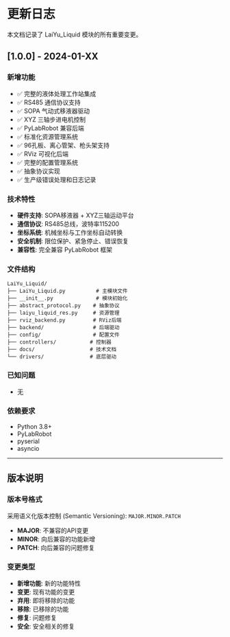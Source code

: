 # 更新日志

本文档记录了 LaiYu_Liquid 模块的所有重要变更。

## [1.0.0] - 2024-01-XX

### 新增功能
- ✅ 完整的液体处理工作站集成
- ✅ RS485 通信协议支持
- ✅ SOPA 气动式移液器驱动
- ✅ XYZ 三轴步进电机控制
- ✅ PyLabRobot 兼容后端
- ✅ 标准化资源管理系统
- ✅ 96孔板、离心管架、枪头架支持
- ✅ RViz 可视化后端
- ✅ 完整的配置管理系统
- ✅ 抽象协议实现
- ✅ 生产级错误处理和日志记录

### 技术特性
- **硬件支持**: SOPA移液器 + XYZ三轴运动平台
- **通信协议**: RS485总线，波特率115200
- **坐标系统**: 机械坐标与工作坐标自动转换
- **安全机制**: 限位保护、紧急停止、错误恢复
- **兼容性**: 完全兼容 PyLabRobot 框架

### 文件结构
```
LaiYu_Liquid/
├── LaiYu_Liquid.py          # 主模块文件
├── __init__.py              # 模块初始化
├── abstract_protocol.py    # 抽象协议
├── laiyu_liquid_res.py     # 资源管理
├── rviz_backend.py         # RViz后端
├── backend/                # 后端驱动
├── config/                 # 配置文件
├── controllers/           # 控制器
├── docs/                  # 技术文档
└── drivers/               # 底层驱动
```

### 已知问题
- 无

### 依赖要求
- Python 3.8+
- PyLabRobot
- pyserial
- asyncio

---

## 版本说明

### 版本号格式
采用语义化版本控制 (Semantic Versioning): `MAJOR.MINOR.PATCH`

- **MAJOR**: 不兼容的API变更
- **MINOR**: 向后兼容的功能新增
- **PATCH**: 向后兼容的问题修复

### 变更类型
- **新增功能**: 新的功能特性
- **变更**: 现有功能的变更
- **弃用**: 即将移除的功能
- **移除**: 已移除的功能
- **修复**: 问题修复
- **安全**: 安全相关的修复